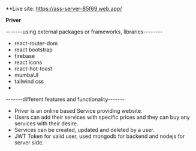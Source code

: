**Live site: https://ass-server-85f69.web.app/ 

**Priver**

-------using external packages or frameworks, libraries--------

- react-router-dom
- react bootstrap
- firebase
- react icons
- react-hot-toast
- mumbaUI
- tailwind css
- 
-------different features and functionality-------
- Priver is an online based Service providing website.
- Users can add their services with specific prices and they can buy any services with their desire.
- Services can be created, updated and deleted by a user.
- JWT Token for valid user, used mongodb for backend and nodejs for server side.
